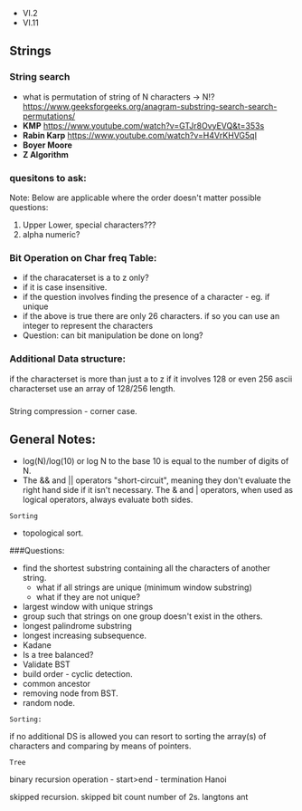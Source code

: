 * VI.2
* VI.11

## Strings
### String search
* what is permutation of string of N characters -> N!?
    https://www.geeksforgeeks.org/anagram-substring-search-search-permutations/
* <b>KMP</b>  https://www.youtube.com/watch?v=GTJr8OvyEVQ&t=353s
* <b>Rabin Karp</b> https://www.youtube.com/watch?v=H4VrKHVG5qI 
* <b>Boyer Moore</b>
* <b>Z Algorithm</b>
### quesitons to ask:
Note: Below are applicable where the order doesn't matter
possible questions: 
1) Upper Lower, special characters???
2) alpha numeric?
### Bit Operation on Char freq Table:
* if the characaterset is a to z only? 
* if it is case insensitive.
* if the question involves finding the presence of a character - eg. if unique 
* if the above is true there are only 26 characters. if so you can use an integer to represent the characters 
* Question: can bit manipulation be done on long?
### Additional Data structure:
if the characterset is more than just a to z
if it involves 128 or even 256 ascii characterset use an array of 128/256 length.
### 
String compression - corner case.

## General Notes:
* log(N)/log(10) or log N to the base 10 is equal to the number of digits of N.
* The && and || operators "short-circuit", meaning they don't evaluate the right hand side if it isn't necessary. The & and | operators, when used as logical operators, always evaluate both sides.

```
Sorting
```
* topological sort.

###Questions:
* find the shortest substring containing all the characters of another string. 
    * what if all strings are unique (minimum window substring)
    * what if they are not unique?
* largest window with unique strings
* group such that strings on one group doesn't exist in the others.
* longest palindrome substring
* longest increasing subsequence.
* Kadane
* Is a tree balanced? 
* Validate BST
* build order - cyclic detection.
* common ancestor
* removing node from BST.
* random node.
~~~
Sorting:
~~~ 
if no additional DS is allowed
you can resort to sorting the array(s) of characters and comparing by means of pointers.

```
Tree
```
binary recursion operation -  start>end - termination
Hanoi

skipped recursion.
skipped bit
count number of 2s.
langtons ant